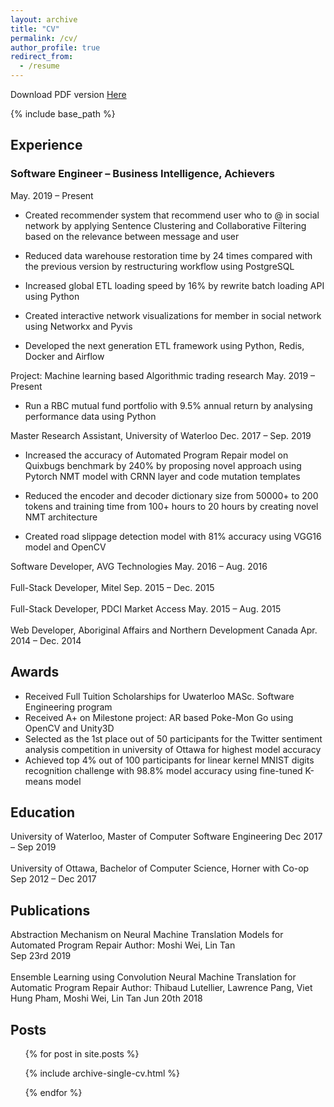 ```yaml
---
layout: archive
title: "CV"
permalink: /cv/
author_profile: true
redirect_from:
  - /resume
---
```

Download PDF version [Here](http://Moshiii.github.io/files/Moshi_Wei_ResumeV6_machine_learning.pdf)

{% include base_path %}

## Experience

### Software Engineer – Business Intelligence, Achievers
May. 2019 – Present

* Created recommender system that recommend user who to @ in social network by applying Sentence Clustering and Collaborative Filtering based on the relevance between message and user

* Reduced data warehouse restoration time by 24 times compared with the previous version by restructuring workflow using PostgreSQL

* Increased global ETL loading speed by 16% by rewrite batch loading API using Python

* Created interactive network visualizations for member in social network using Networkx and Pyvis

* Developed the next generation ETL framework using Python, Redis, Docker and Airflow

Project: Machine learning based Algorithmic trading research
May. 2019 – Present

* Run a RBC mutual fund portfolio with 9.5% annual return by analysing performance data using Python

Master Research Assistant, University of Waterloo
Dec. 2017 – Sep. 2019

* Increased the accuracy of Automated Program Repair model on Quixbugs benchmark by 240% by proposing novel approach using Pytorch NMT model with CRNN layer and code mutation templates

* Reduced the encoder and decoder dictionary size from 50000+ to 200 tokens and training time from 100+ hours to 20 hours by creating novel NMT architecture

* Created road slippage detection model with 81% accuracy using VGG16 model and OpenCV

Software Developer, AVG Technologies
May. 2016 – Aug. 2016
<br/><br/>
Full-Stack Developer, Mitel
Sep. 2015 – Dec. 2015
<br/><br/>
Full-Stack Developer, PDCI Market Access
May. 2015 – Aug. 2015
<br/><br/>
Web Developer, Aboriginal Affairs and Northern Development Canada
Apr. 2014 – Dec. 2014
  
## Awards
* Received Full Tuition Scholarships for Uwaterloo MASc. Software Engineering program
* Received A+ on Milestone project: AR based Poke-Mon Go using OpenCV and Unity3D
* Selected as the 1st place out of 50 participants for the Twitter sentiment analysis competition in university of Ottawa for highest model accuracy
* Achieved top 4% out of 100 participants for linear kernel MNIST digits recognition challenge with 98.8% model accuracy using fine-tuned K-means model


## Education

University of Waterloo, Master of Computer Software Engineering
Dec 2017 – Sep 2019
<br/><br/>
University of Ottawa, Bachelor of Computer Science, Horner with Co-op
Sep 2012 –  Dec 2017

## Publications

Abstraction Mechanism on Neural Machine Translation Models for Automated Program Repair
Author: Moshi Wei, Lin Tan  
Sep 23rd 2019
<br/><br/>
Ensemble Learning using Convolution Neural Machine Translation for Automatic Program Repair
Author:  Thibaud Lutellier, Lawrence Pang, Viet Hung Pham, Moshi Wei, Lin Tan 
Jun 20th 2018


## Posts

<ul>{% for post in site.posts %}

{% include archive-single-cv.html %}

{% endfor %}</ul>
